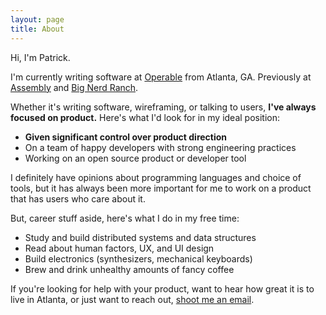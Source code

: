 ```yaml
---
layout: page
title: About
---
```


Hi, I'm Patrick.

I'm currently writing software at [Operable](https://operable.io) from Atlanta,
GA. Previously at [Assembly](http://assemblymade.com) and
[Big Nerd Ranch](https://www.bignerdranch.com).

Whether it's writing software, wireframing, or talking to users, **I've always
focused on product.** Here's what I'd look for in my ideal position:

* **Given significant control over product direction**
* On a team of happy developers with strong engineering practices
* Working on an open source product or developer tool

I definitely have opinions about programming languages and choice of tools, but
it has always been more important for me to work on a product that has users
who care about it.

But, career stuff aside, here's what I do in my free time:

* Study and build distributed systems and data structures
* Read about human factors, UX, and UI design
* Build electronics (synthesizers, mechanical keyboards)
* Brew and drink unhealthy amounts of fancy coffee

If you're looking for help with your product, want to hear how great it is to
live in Atlanta, or just want to reach out,
[shoot me an email](mailto:patrick@vanstee.me?subject=Hai).
